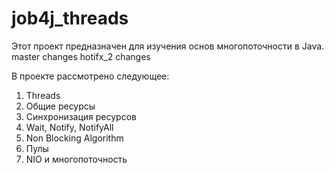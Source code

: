 # job4j_threads

Этот проект предназначен для изучения основ многопоточности в Java.
master changes
hotifx_2 changes

В проекте рассмотрено следующее:
1. Threads
2. Общие ресурсы
3. Синхронизация ресурсов
4. Wait, Notify, NotifyAll
5. Non Blocking Algorithm
6. Пулы
7. NIO и многопоточность
